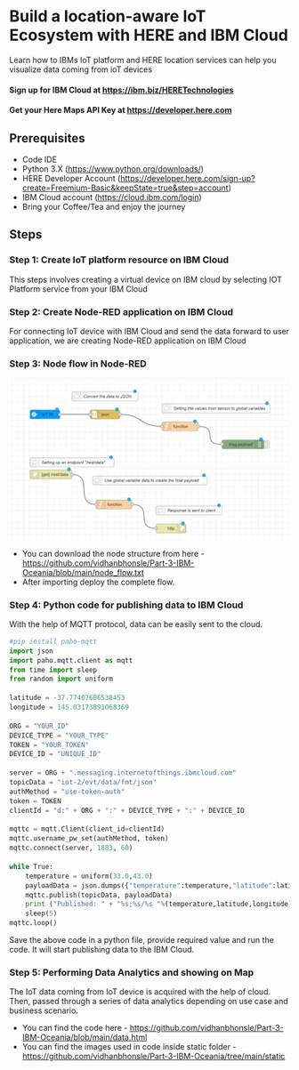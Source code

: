 # Build a location-aware IoT Ecosystem with HERE and IBM Cloud

Learn how to IBMs IoT platform and HERE location services can help you visualize data coming from ioT devices

#### Sign up for IBM Cloud at https://ibm.biz/HERETechnologies
#### Get your Here Maps API Key at https://developer.here.com

## Prerequisites

- Code IDE
- Python 3.X (https://www.python.org/downloads/)
- HERE Developer Account (https://developer.here.com/sign-up?create=Freemium-Basic&keepState=true&step=account)
- IBM Cloud account (https://cloud.ibm.com/login)
- Bring your Coffee/Tea and enjoy the journey 

## Steps

### Step 1: Create IoT platform resource on IBM Cloud

This steps involves creating a virtual device on IBM cloud by selecting IOT Platform service from your IBM Cloud

### Step 2: Create Node-RED application on IBM Cloud

For connecting IoT device with IBM Cloud and send the data forward to user application, we are creating Node-RED application on IBM Cloud

### Step 3: Node flow in Node-RED

![Arch](/imgs/flow.PNG)

- You can download the node structure from here - https://github.com/vidhanbhonsle/Part-3-IBM-Oceania/blob/main/node_flow.txt
- After importing deploy the complete flow.
 
### Step 4: Python code for publishing data to IBM Cloud

With the help of MQTT protocol, data can be easily sent to the cloud. 

```python
#pip install paho-mqtt
import json
import paho.mqtt.client as mqtt
from time import sleep
from random import uniform

latitude = -37.77407606538453
longitude = 145.03173891068369

ORG = "YOUR_ID"
DEVICE_TYPE = "YOUR_TYPE" 
TOKEN = "YOUR_TOKEN"
DEVICE_ID = "UNIQUE_ID"

server = ORG + ".messaging.internetofthings.ibmcloud.com"
topicData = "iot-2/evt/data/fmt/json"
authMethod = "use-token-auth"
token = TOKEN
clientId = "d:" + ORG + ":" + DEVICE_TYPE + ":" + DEVICE_ID

mqttc = mqtt.Client(client_id=clientId)
mqttc.username_pw_set(authMethod, token)
mqttc.connect(server, 1883, 60)

while True:
    temperature = uniform(33.0,43.0)
    payloadData = json.dumps({"temperature":temperature,"latitude":latitude,"longitude":longitude})
    mqttc.publish(topicData, payloadData)
    print ("Published: " + "%s;%s/%s "%(temperature,latitude,longitude))
    sleep(5)
mqttc.loop()
```
Save the above code in a python file, provide required value and run the code. It will start publishing data to the IBM Cloud.

### Step 5: Performing Data Analytics and showing on Map

The IoT data coming from IoT device is acquired with the help of cloud. Then, passed through a series of data analytics depending on use case and business scenario. 
- You can find the code here -  https://github.com/vidhanbhonsle/Part-3-IBM-Oceania/blob/main/data.html
- You can find the images used in code inside static folder - https://github.com/vidhanbhonsle/Part-3-IBM-Oceania/tree/main/static
